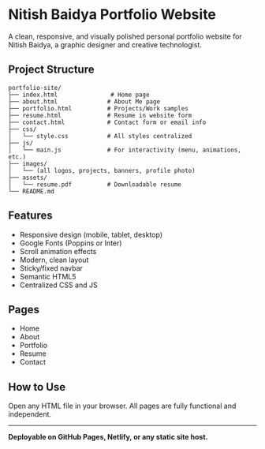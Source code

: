 # Nitish Baidya Portfolio Website

A clean, responsive, and visually polished personal portfolio website for Nitish Baidya, a graphic designer and creative technologist.

## Project Structure

```
portfolio-site/
├── index.html               # Home page
├── about.html              # About Me page
├── portfolio.html          # Projects/Work samples
├── resume.html             # Resume in website form
├── contact.html            # Contact form or email info
├── css/
│   └── style.css           # All styles centralized
├── js/
│   └── main.js             # For interactivity (menu, animations, etc.)
├── images/
│   └── (all logos, projects, banners, profile photo)
├── assets/
│   └── resume.pdf          # Downloadable resume
└── README.md
```

## Features
- Responsive design (mobile, tablet, desktop)
- Google Fonts (Poppins or Inter)
- Scroll animation effects
- Modern, clean layout
- Sticky/fixed navbar
- Semantic HTML5
- Centralized CSS and JS

## Pages
- Home
- About
- Portfolio
- Resume
- Contact

## How to Use
Open any HTML file in your browser. All pages are fully functional and independent.

---

**Deployable on GitHub Pages, Netlify, or any static site host.** 